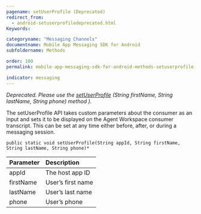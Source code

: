 ```yaml
---
pagename: setUserProfile (Deprecated)
redirect_from:
  - android-setuserprofiledeprecated.html
Keywords:

categoryname: "Messaging Channels"
documentname: Mobile App Messaging SDK for Android
subfoldername: Methods

order: 100
permalink: mobile-app-messaging-sdk-for-android-methods-setuserprofile-(deprecated).html

indicator: messaging
---
```


*Deprecated. Please use the [setUserProfile](android-setuserprofile.html) (String firstName, String lastName, String phone) method ).*

The setUserProfile API takes custom parameters about the consumer as an input and sets it to be displayed on the Agent Workspace consumer transcript. This can be set at any time either before, after, or during a messaging session.

`public static void setUserProfile(String appId, String firstName, String lastName, String phone)*`

| Parameter | Description |
| :--- | :--- |
| appId | The host app ID |
| firstName | User’s first name |
| lastName | User’s last name |
| phone | User’s phone |


